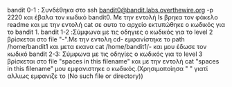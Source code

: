 bandit 0-1 : Συνδέθηκα στο ssh bandit0@bandit.labs.overthewire.org -p 2220 και έβαλα τον κωδικό bandit0. Με την εντολή ls βρηκα τον φάκελο readme και με την εντολή cat σε αυτο το αρχείο εκτυπώθηκε ο κωδικός για το bandit 1.
bandit 1-2 :Σύμφωνα με τις οδηγιες ο κωδικός για το level 2  βρίσκεται στο file "-".Με την εντολη cd- εμφανίστηκε το path /home/bandit1 και μετα εκανα cat /home/bandit1/- και μου έδωσε τον κωδικό
bandit 2-3: Σύμφωνα με τις οδηγίες ο κωδικός για το level 3 βρίσκεται στο file "spaces in this filename" και με την εντολή cat "spaces in this filename" μου εμφανιστηκε ο κωδικός.(Χρησιμοποίησα " " γιατί αλλιως εμφανιζε το (No such file or directory))
